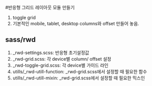 #반응형 그리드 레이아웃 모듈 만들기
1. toggle grid 
2. 기본적인 mobile, tablet, desktop columns와 offset 만들어 놓음.

## sass/rwd 
1. _rwd-settings.scss: 반응형 초기설정값 
2. _rwd-grid.scss: 각 device별 column/ offset 설정
3. _rwd-toggle-grid.scss: 각 device별 가이드 라인
4. utills/_rwd-utill-function: _rwd-grid.scss에서 설정할 때 필요한 함수
4. utills/_rwd-utill-mixin: _rwd-grid.scss에서 설정할 때 필요한 믹스인


